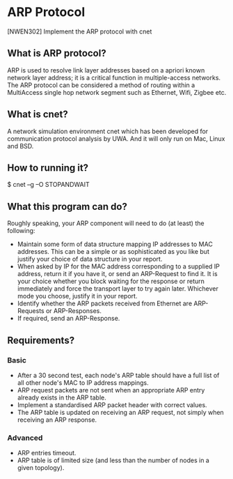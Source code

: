 # ARP Protocol
[NWEN302] Implement the ARP protocol with cnet

## What is ARP protocol?
ARP is used to resolve link layer addresses based on a apriori known network layer address; it is a critical function in multiple-access networks. The ARP protocol can be considered a method of routing within a MultiAccess single hop network segment such as Ethernet, Wifi, Zigbee etc. 

## What is cnet?
A network simulation environment cnet which has been developed for communication protocol analysis by UWA. And it will only run on Mac, Linux and BSD.

## How to running it?
$ cnet –g –O STOPANDWAIT

## What this program can do?
Roughly speaking, your ARP component will need to do (at least) the following:

- Maintain some form of data structure mapping IP addresses to MAC addresses. This can be a simple or as sophisticated as you like but justify your choice of data structure in your report.
- When asked by IP for the MAC address corresponding to a supplied IP address, return it if you have it, or send an ARP-Request to find it. It is your choice whether you block waiting for the response or return immediately and force the transport layer to try again later. Whichever mode you choose, justify it in your report.
- Identify whether the ARP packets received from Ethernet are ARP-Requests or ARP-Responses.
- If required, send an ARP-Response. 

##  Requirements?
### Basic

- After a 30 second test, each node's ARP table should have a full list of all other node's MAC to IP address mappings.
- ARP request packets are not sent when an appropriate ARP entry already exists in the ARP table.
- Implement a standardised ARP packet header with correct values.
- The ARP table is updated on receiving an ARP request, not simply when receiving an ARP response. 

### Advanced

- ARP entries timeout.
- ARP table is of limited size (and less than the number of nodes in a given topology). 
